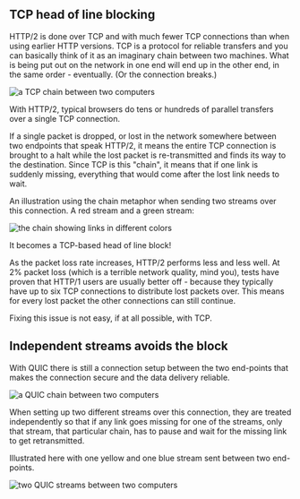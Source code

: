 ## TCP head of line blocking

HTTP/2 is done over TCP and with much fewer TCP connections than when using
earlier HTTP versions. TCP is a protocol for reliable transfers and you can
basically think of it as an imaginary chain between two machines. What is
being put out on the network in one end will end up in the other end, in the
same order - eventually. (Or the connection breaks.)

![a TCP chain between two computers](../images/tcp-chain.png)

With HTTP/2, typical browsers do tens or hundreds of parallel transfers over
a single TCP connection.

If a single packet is dropped, or lost in the network somewhere between two
endpoints that speak HTTP/2, it means the entire TCP connection is brought to
a halt while the lost packet is re-transmitted and finds its way to
the destination. Since TCP is this "chain", it means that if one link is
suddenly missing, everything that would come after the lost link needs to
wait.

An illustration using the chain metaphor when sending two streams over this
connection. A red stream and a green stream:

![the chain showing links in different colors](../images/tcp-chain-streams.png)

It becomes a TCP-based head of line block!

As the packet loss rate increases, HTTP/2 performs less and less well. At 2%
packet loss (which is a terrible network quality, mind you), tests have proven
that HTTP/1 users are usually better off - because they typically have up to 
six TCP connections to distribute lost packets over. This means for every lost 
packet the other connections can still continue.

Fixing this issue is not easy, if at all possible, with TCP.

## Independent streams avoids the block

With QUIC there is still a connection setup between the two end-points that
makes the connection secure and the data delivery reliable.

![a QUIC chain between two computers](../images/tcp-chain.png)

When setting up two different streams over this connection, they are treated
independently so that if any link goes missing for one of the streams, only
that stream, that particular chain, has to pause and wait for the missing link
to get retransmitted.

Illustrated here with one yellow and one blue stream sent between two
end-points.

![two QUIC streams between two computers](../images/quic-chain-streams.png)
